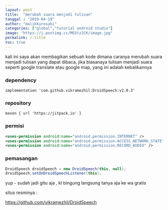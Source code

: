 ```yaml
---
layout: post
title:  "merubah suara menjadi tulisan"
tanggal : "2019-04-19"
author: "malikkurosaki"
categories: ["global","tutorial android studio"]
image: "https://i.postimg.cc/MGStz2CK/image.jpg"
permalink: /:title
toc: true
---
```



kali ini saya akan membagikan sebuah kode dimana caranya merubah suara menjadi tulisan yang dapat dibaca, jika biasanaya tulisan menjadi suara seperti google translate atau google map,
yang ini adalah kebalikannya
<!-- more -->


### dependency

`implementation 'com.github.vikramezhil:DroidSpeech:v2.0.3'`

### repository

`maven { url 'https://jitpack.io' }`

### permisi

``` xml
<uses-permission android:name="android.permission.INTERNET" />
<uses-permission android:name="android.permission.ACCESS_NETWORK_STATE" />
<uses-permission android:name="android.permission.RECORD_AUDIO" />

```


### pemasangan

``` java
DroidSpeech droidSpeech = new DroidSpeech(this, null);
droidSpeech.setOnDroidSpeechListener(this);

```


yup - sudah jadi gitu aja , kl bingung langsung tanya aja ke wa gratis

situs resminya :

https://github.com/vikramezhil/DroidSpeech
